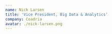 ```yaml
---
name: Nick Larsen
title: 'Vice President, Big Data & Analytics'
company: Coadria
avatar: ./nick-larsen.png
---
```


